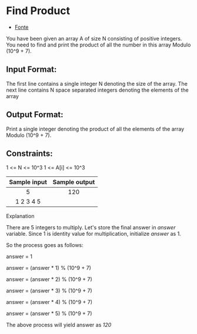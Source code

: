 # Find Product
  - [Fonte](https://www.hackerearth.com/practice/basic-programming/input-output/basics-of-input-output/practice-problems/algorithm/find-product/)

You have been given an array A of size N consisting of positive integers. You need to find and print the product of all the number in this array Modulo (10^9 + 7).

## Input Format:

The first line contains a single integer N denoting the size of the array. The next line contains N space separated integers denoting the elements of the array

## Output Format:

Print a single integer denoting the product of all the elements of the array Modulo (10^9 + 7).

## Constraints:

1 <= N <= 10^3
1 <= A[i] <= 10^3

| Sample input | Sample output |
| :----------: | :-----------: |
| 5            | 120           |
| 1 2 3 4 5    |

Explanation

There are 5 integers to multiply. Let's store the final answer in *answer* variable. Since 1 is identity value for multiplication, initialize *answer* as 1.

So the process goes as follows:

answer = 1

answer = (answer * 1) % (10^9 + 7)

answer = (answer * 2) % (10^9 + 7)

answer = (answer * 3) % (10^9 + 7)

answer = (answer * 4) % (10^9 + 7)

answer = (answer * 5) % (10^9 + 7)

The above process will yield answer as *120*
